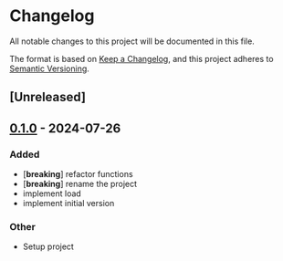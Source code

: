 # Changelog
All notable changes to this project will be documented in this file.

The format is based on [Keep a Changelog](https://keepachangelog.com/en/1.0.0/),
and this project adheres to [Semantic Versioning](https://semver.org/spec/v2.0.0.html).

## [Unreleased]

## [0.1.0](https://github.com/DenisGorbachev/save-load/releases/tag/v0.1.0) - 2024-07-26

### Added
- [**breaking**] refactor functions
- [**breaking**] rename the project
- implement load
- implement initial version

### Other
- Setup project
